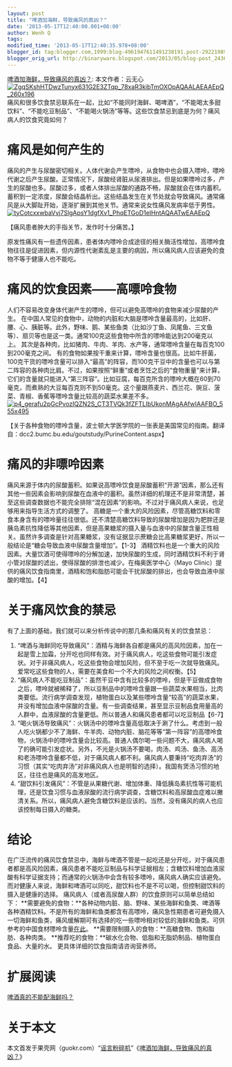 ```yaml
---
layout: post
title: "啤酒加海鲜，导致痛风的真凶？"
date: '2013-05-17T12:40:00.001+08:00'
author: Wenh Q
tags:
modified_time: '2013-05-17T12:40:35.978+08:00'
blogger_id: tag:blogger.com,1999:blog-4961947611491238191.post-2922198976793352848
blogger_orig_url: http://binaryware.blogspot.com/2013/05/blog-post_2436.html
---
```

[啤酒加海鲜，导致痛风的真凶？](http://songshuhui.net/archives/80438):
本文作者：云无心
[![](http://cdn.songshuhui.net/wp-content/uploads/2013/04/ZgqSKshHTDwzTunyx631G2E3ZTqp_78xaR3kibTmOXOpAQAALAEAAEpQ_260x196.jpg "ZgqSKshHTDwzTunyx631G2E3ZTqp_78xaR3kibTmOXOpAQAALAEAAEpQ_260x196")](http://cdn.songshuhui.net/wp-content/uploads/2013/04/ZgqSKshHTDwzTunyx631G2E3ZTqp_78xaR3kibTmOXOpAQAALAEAAEpQ_260x196.jpg)痛风和很多饮食禁忌联系在一起，比如“不能同时海鲜、喝啤酒”，“不能喝太多甜饮料”、“不能吃豆制品”、“不能喝火锅汤”等等。这些饮食禁忌到底是为何？痛风病人的饮食究竟如何？

痛风是如何产生的
================

痛风的产生与尿酸密切相关。人体代谢会产生嘌呤，从食物中也会摄入嘌呤，嘌呤代谢之后产生尿酸。正常情况下，尿酸经肾脏从尿液排出。但是如果嘌呤过多，产生的尿酸也多。尿酸过多，或者人体排出尿酸的通路不畅，尿酸就会在体内蓄积。蓄积到一定浓度，尿酸会结晶析出。这些结晶发生在关节处就会导致痛风。通常痛风是从大脚趾开始，逐渐扩展到其他关节。通常来说女性痛风发病率低于男性。
[![](http://cdn.songshuhui.net/wp-content/uploads/2013/04/tyCotcxxwbaVvj7SlgApsY1dgfXv1_PhqETGoD1eIHntAQAATwEAAEpQ.jpg "tyCotcxxwbaVvj7SlgApsY1dgfXv1_PhqETGoD1eIHntAQAATwEAAEpQ")](http://cdn.songshuhui.net/wp-content/uploads/2013/04/tyCotcxxwbaVvj7SlgApsY1dgfXv1_PhqETGoD1eIHntAQAATwEAAEpQ.jpg)

【痛风患者肿大的手指关节，发作时十分痛苦。】

原发性痛风有一些遗传因素，患者体内嘌呤合成途径的相关酶活性增加，高嘌呤食物往往是促进因素，但内源性代谢紊乱是主要的病因，所以痛风病人应该避免的食物不等于健康人也不能吃。

痛风的饮食因素——高嘌呤食物
==========================

人们不容易改变身体代谢产生的嘌呤，但可以避免高嘌呤的食物来减少尿酸的产生。
在中国人常见的食物中，动物的内脏和大脑是嘌呤含量最高的，比如肝、腰、心、胰脏等。此外，野味、鹅、某些鱼类（比如沙丁鱼、凤尾鱼、三文鱼等）、扇贝等也是这一类。通常100克这些食物中所含的嘌呤能达到200毫克以上。
其次是各种肉，比如猪肉、牛肉、羊肉、水产等，通常嘌呤含量在每百克100到200毫克之间。
有的食物如果按干重来计算，嘌呤含量也很高。比如牛肝菌，100克干货的嘌呤含量可以排入“最高”的阵容，而100克干豆中的含量也可以与第二阵容的各种肉比肩。不过，如果按照“鲜重”或者烹饪之后的“食物重量”来计算，它们的含量就只能进入“第三阵容”。比如豆腐，每百克所含的嘌呤大概在60到70毫克，而煮熟的大豆每百克则不到50毫克。这个量跟燕麦片、西兰花、豌豆、菠菜、青椒、香蕉等嘌呤含量比较高的蔬菜水果差不多。
[![](http://cdn.songshuhui.net/wp-content/uploads/2013/04/p4_gerafu2pGcPvozIQZN2S_CT3TVQk3fZFTLIbUkonMAgAAfwIAAFBO_555x495.png "p4_gerafu2pGcPvozIQZN2S_CT3TVQk3fZFTLIbUkonMAgAAfwIAAFBO_555x495")](http://cdn.songshuhui.net/wp-content/uploads/2013/04/p4_gerafu2pGcPvozIQZN2S_CT3TVQk3fZFTLIbUkonMAgAAfwIAAFBO_555x495.png)

【关于各种食物的嘌呤含量，波士顿大学医学院的一张表是美国常见的指南。翻译自：dcc2.bumc.bu.edu/goutstudy/PurineContent.aspx】

痛风的非嘌呤因素
================

痛风来源于体内的尿酸蓄积。如果说高嘌呤饮食是尿酸蓄积“开源”因素，那么还有其他一些因素会影响到尿酸在血液中的蓄积。虽然详细的机理还不是非常清楚，甚至这些调查数据也不能完全排除“混在因素”的影响。不过对于痛风病人来说，也足够用来指导生活方式的调整了。
高糖是一个重大的风险因素，尽管高糖饮料和零食本身含有的嘌呤量往往很低。还不清楚高糖饮料导致的尿酸增加是因为肥胖还是胰岛素抗性降低等其他因素，但是高果糖浆的摄入量与血液中的尿酸含量正性相关。虽然许多调查是针对高果糖浆，没有证据显示蔗糖会比高果糖浆更好，所以一般结论是“糖会导致血液中尿酸含量增加”。【1-3】
酒精饮料也是一个重大的风险因素。大量饮酒可使得嘌呤的分解加速，加快尿酸的生成，同时酒精饮料不利于肾小管对尿酸的滤出，使得尿酸的排泄也减少。在梅奥医学中心（Mayo
Clinic）提供的痛风饮食指南里，酒精和饱和脂肪可能会干扰尿酸的排出，也会导致血液中尿酸的增加。【4】

关于痛风饮食的禁忌
==================

有了上面的基础，我们就可以来分析传说中的那几条和痛风有关的饮食禁忌：

1.  “啤酒与海鲜同吃导致痛风”：酒精与海鲜各自都是痛风的高风险因素，加在一起是雪上加霜，分开吃也同样有效。对于痛风病人，吃这些食物可能引发症状。对于非痛风病人，吃这些食物会增加风险，但不至于吃一次就导致痛风。爱常吃这些食物的人，需要在美食和一个不大的风险之间权衡。【5】
2.  “痛风病人不能吃豆制品”：虽然干豆中含有比较多的嘌呤，但是干豆做成食物之后，嘌呤就被稀释了，所以豆制品中的嘌呤含量跟一些蔬菜水果相当，比肉类要低。流行病学调查发现，植物蛋白以及某些嘌呤含量“较高”的蔬菜水果，并没有增加血液中尿酸的含量。有一些调查结果，甚至显示豆制品食用量高的人群中，血液尿酸的含量更低。所以普通人和痛风患者都可以吃豆制品【6-7】
3.  “喝火锅汤导致痛风”：火锅汤中的嘌呤含量高低取决于涮了什么。考虑到一般人吃火锅都少不了海鲜、牛羊肉、动物内脏、脑花等等“第一阵容”的高嘌呤食物，火锅汤中的嘌呤含量会比较高。普通人偶尔喝一些问题不大，痛风病人喝了的确可能引发症状。另外，不光是火锅汤不要喝，肉汤、鸡汤、鱼汤、高汤和老汤嘌呤含量都不低，对于痛风病人都不利。痛风病人要秉持“吃肉弃汤”的习惯（其实“吃肉弃汤”对非痛风病人也是明智的选择）。我国有煲汤习惯的地区，往往也是痛风的高发地区。
4.  “甜饮料引发痛风”：不管是从果糖代谢、增加体重、降低胰岛素抗性等可能机理，还是饮食习惯与血液尿酸的流行病学调查，含糖饮料和高尿酸血症难以撇清关系。所以，痛风病人避免含糖饮料是应该的。当然，没有痛风的病人也应该控制每日摄入的糖类。

结论
====

在广泛流传的痛风饮食禁忌中，海鲜与啤酒不管是一起吃还是分开吃，对于痛风患者都是高风险因素，痛风患者不能吃豆制品与科学证据相左；含糖饮料增加血液尿酸有科学证据支持；而通常的火锅汤中会含有较多嘌呤，痛风病人确实应该避免。
而对健康人来说，海鲜和啤酒可以同吃，甜饮料也不是不可以喝，但控制甜饮料的摄入是健康的选择。
痛风病人（或者高尿酸人群）的饮食原则可以简单总结如下：
**需要避免的食物：**各种动物内脏、脑、野味、某些海鲜和鱼类、啤酒等各种酒精饮料。不是所有的海鲜和鱼类都含有高嘌呤，痛风急性期患者可避免摄入一切海鲜和鱼类，痛风缓解期可有选择的吃一些嘌呤相对较低的海鲜和鱼类。可供参考的中国食材嘌呤含量[在此](http://photo.weibo.com/1400776392/wbphotos/large/photo_id/3474304757033706?refer=weibofeedv5)。
**需要限制摄入的食物：**高糖食物、饱和脂肪、各种肉类。
**推荐吃的食物：**碳水化合物、低脂和无脂奶制品、植物蛋白食品、大量的水。
更具体详细的饮食指南请咨询营养师。

扩展阅读
========

[啤酒真的不能配海鲜吗？](http://songshuhui.net/archives/41096)

关于本文
========

本文首发于果壳网（guokr.com）“[谣言粉碎机](http://www.guokr.com/site/fact/)”《[啤酒加海鲜，导致痛风的真凶？](http://www.guokr.com/article/436889/)》
